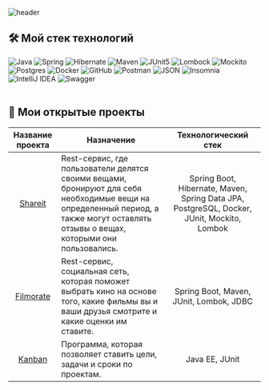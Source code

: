 ![header](https://capsule-render.vercel.app/api?type=waving&color=gradient&height=250&section=header&text=Hello%20World!&fontSize=75&animation=fadeIn&fontAlignY=38&desc=%20Добро%20пожаловать%20в%20мой%20GitHub%20профиль!&descAlignY=51&descAlign=60)
## 🛠 Мой стек технологий
  ![Java](https://img.shields.io/badge/java-%23ED8B00.svg?style=for-the-badge)
  ![Spring](https://img.shields.io/badge/spring-%236DB33F.svg?style=for-the-badge&logo=spring&logoColor=white)
  ![Hibernate](https://img.shields.io/badge/Hibernate-BDB76B?style=for-the-badge&logo=Hibernate&logoColor=000000)
  ![Maven](https://img.shields.io/badge/Maven-FF0000?style=for-the-badge&logo=Apache%20Maven&logoColor=000000)
  ![JUnit5](https://img.shields.io/badge/JUnit5-25A162?style=for-the-badge&logo=JUnit5&logoColor=FFFFFF)
  ![Lombock](https://img.shields.io/badge/Lombock-B22222.svg?style=for-the-badge)
  ![Mockito](https://img.shields.io/badge/Mockito-9ACD32.svg?style=for-the-badge)
  ![Postgres](https://img.shields.io/badge/postgres-%23316192.svg?style=for-the-badge&logo=postgresql&logoColor=white)
  ![Docker](https://img.shields.io/badge/Docker-2496ED?style=for-the-badge&logo=Docker&logoColor=FFFFFF)
  ![GitHub](https://img.shields.io/badge/github-%23121011.svg?style=for-the-badge&logo=github&logoColor=white)
  ![Postman](https://img.shields.io/badge/Postman-FF6C37?style=for-the-badge&logo=postman&logoColor=white)
  ![JSON](https://img.shields.io/static/v1?style=for-the-badge&message=JSON&color=000000&logo=JSON&logoColor=FFFFFF&label=)
  ![Insomnia](https://img.shields.io/badge/Insomnia-C0C0C0?style=for-the-badge&logo=insomnia&logoColor=5849BE)
  ![IntelliJ IDEA](https://img.shields.io/static/v1?style=for-the-badge&message=IntelliJ+IDEA&color=000000&logo=IntelliJ+IDEA&logoColor=FFFFFF&label=)
  ![Swagger](https://img.shields.io/badge/Swagger-85EA2D?style=for-the-badge&logo=Swagger&logoColor=white)<br><br>

## 📂 Мои открытые проекты

| Название проекта                                      | Назначение                                                                                                                                                                          | Технологический стек                                                                      |
|:-----------------------------------------------------:|-------------------------------------------------------------------------------------------------------------------------------------------------------------------------------------|:-----------------------------------------------------------------------------------------:|
| [Shareit](https://github.com/am29-10/java-shareit)    | Rest-сервис, где пользователи делятся своими вещами, бронируют для себя необходимые вещи на определенный период, а также могут оставлять отзывы о вещах, которыми они пользовались. | Spring Boot, Hibernate, Maven, Spring Data JPA, PostgreSQL, Docker, JUnit, Mockito, Lombok|
| [Filmorate](https://github.com/am29-10/java-filmorate)| Rest-сервис, социальная сеть, которая поможет выбрать кино на основе того, какие фильмы вы и ваши друзья смотрите и какие оценки им ставите.                                        | Spring Boot, Maven, JUnit, Lombok, JDBC                                                   |
| [Kanban](https://github.com/am29-10/java-kanban) | Программа, которая позволяет ставить цели, задачи и сроки по проектам.                                                                                                              | Java EE, JUnit                                                                            |
  
  
  
  
